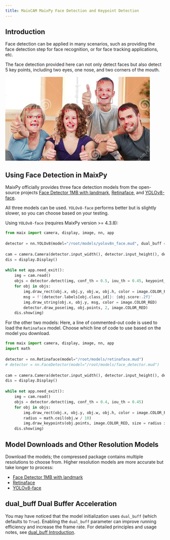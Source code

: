 ```yaml
---
title: MaixCAM MaixPy Face Detection and Keypoint Detection
---
```


## Introduction

Face detection can be applied in many scenarios, such as providing the face detection step for face recognition, or for face tracking applications, etc.

The face detection provided here can not only detect faces but also detect 5 key points, including two eyes, one nose, and two corners of the mouth.

![face detection](../../assets/face_detection.jpg)

## Using Face Detection in MaixPy

MaixPy officially provides three face detection models from the open-source projects [Face Detector 1MB with landmark](https://github.com/biubug6/Face-Detector-1MB-with-landmark), [Retinaface](https://github.com/biubug6/Pytorch_Retinaface), and [YOLOv8-face](https://github.com/derronqi/yolov8-face).

All three models can be used. `YOLOv8-face` performs better but is slightly slower, so you can choose based on your testing.

Using `YOLOv8-face` (requires MaixPy version >= 4.3.8):

```python
from maix import camera, display, image, nn, app

detector = nn.YOLOv8(model="/root/models/yolov8n_face.mud", dual_buff = True)

cam = camera.Camera(detector.input_width(), detector.input_height(), detector.input_format())
dis = display.Display()

while not app.need_exit():
    img = cam.read()
    objs = detector.detect(img, conf_th = 0.5, iou_th = 0.45, keypoint_th = 0.5)
    for obj in objs:
        img.draw_rect(obj.x, obj.y, obj.w, obj.h, color = image.COLOR_RED)
        msg = f'{detector.labels[obj.class_id]}: {obj.score:.2f}'
        img.draw_string(obj.x, obj.y, msg, color = image.COLOR_RED)
        detector.draw_pose(img, obj.points, 2, image.COLOR_RED)
    dis.show(img)
```

For the other two models:
Here, a line of commented-out code is used to load the `Retinaface` model. Choose which line of code to use based on the model you download.

```python
from maix import camera, display, image, nn, app
import math

detector = nn.Retinaface(model="/root/models/retinaface.mud")
# detector = nn.FaceDetector(model="/root/models/face_detector.mud")

cam = camera.Camera(detector.input_width(), detector.input_height(), detector.input_format())
dis = display.Display()

while not app.need_exit():
    img = cam.read()
    objs = detector.detect(img, conf_th = 0.4, iou_th = 0.45)
    for obj in objs:
        img.draw_rect(obj.x, obj.y, obj.w, obj.h, color = image.COLOR_RED)
        radius = math.ceil(obj.w / 10)
        img.draw_keypoints(obj.points, image.COLOR_RED, size = radius if radius < 5 else 4)
    dis.show(img)
```

## Model Downloads and Other Resolution Models

Download the models; the compressed package contains multiple resolutions to choose from. Higher resolution models are more accurate but take longer to process:
* [Face Detector 1MB with landmark](https://maixhub.com/model/zoo/377)
* [Retinaface](https://maixhub.com/model/zoo/378)
* [YOLOv8-face](https://maixhub.com/model/zoo/407)

## dual_buff Dual Buffer Acceleration

You may have noticed that the model initialization uses `dual_buff` (which defaults to `True`). Enabling the `dual_buff` parameter can improve running efficiency and increase the frame rate. For detailed principles and usage notes, see [dual_buff Introduction](./dual_buff.md).
